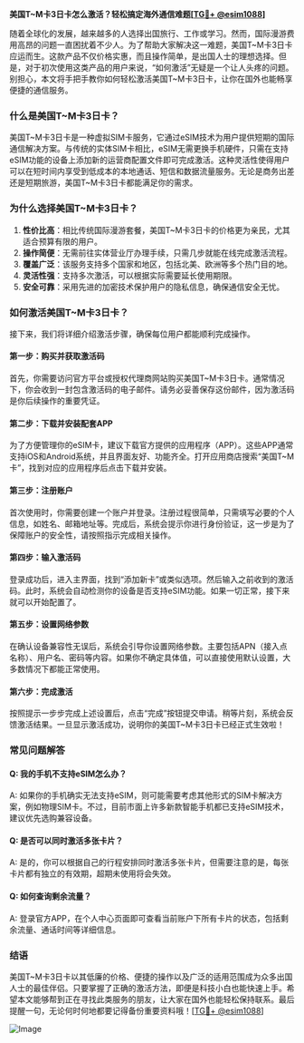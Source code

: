 **美国T~M卡3日卡怎么激活？轻松搞定海外通信难题[[TG💪+ @esim1088](https://t.me/s/esim1088)]**

随着全球化的发展，越来越多的人选择出国旅行、工作或学习。然而，国际漫游费用高昂的问题一直困扰着不少人。为了帮助大家解决这一难题，美国T~M卡3日卡应运而生。这款产品不仅价格实惠，而且操作简单，是出国人士的理想选择。但是，对于初次使用这类产品的用户来说，“如何激活”无疑是一个让人头疼的问题。别担心，本文将手把手教你如何轻松激活美国T~M卡3日卡，让你在国外也能畅享便捷的通信服务。

### **什么是美国T~M卡3日卡？**

美国T~M卡3日卡是一种虚拟SIM卡服务，它通过eSIM技术为用户提供短期的国际通信解决方案。与传统的实体SIM卡相比，eSIM无需更换手机硬件，只需在支持eSIM功能的设备上添加新的运营商配置文件即可完成激活。这种灵活性使得用户可以在短时间内享受到低成本的本地通话、短信和数据流量服务。无论是商务出差还是短期旅游，美国T~M卡3日卡都能满足你的需求。

### **为什么选择美国T~M卡3日卡？**

1. **性价比高**：相比传统国际漫游套餐，美国T~M卡3日卡的价格更为亲民，尤其适合预算有限的用户。
2. **操作简便**：无需前往实体营业厅办理手续，只需几步就能在线完成激活流程。
3. **覆盖广泛**：该服务支持多个国家和地区，包括北美、欧洲等多个热门目的地。
4. **灵活性强**：支持多次激活，可以根据实际需要延长使用期限。
5. **安全可靠**：采用先进的加密技术保护用户的隐私信息，确保通信安全无忧。

### **如何激活美国T~M卡3日卡？**

接下来，我们将详细介绍激活步骤，确保每位用户都能顺利完成操作。

#### **第一步：购买并获取激活码**
首先，你需要访问官方平台或授权代理商网站购买美国T~M卡3日卡。通常情况下，你会收到一封包含激活码的电子邮件。请务必妥善保存这份邮件，因为激活码是你后续操作的重要凭证。

#### **第二步：下载并安装配套APP**
为了方便管理你的eSIM卡，建议下载官方提供的应用程序（APP）。这些APP通常支持iOS和Android系统，并且界面友好、功能齐全。打开应用商店搜索“美国T~M卡”，找到对应的应用程序后点击下载并安装。

#### **第三步：注册账户**
首次使用时，你需要创建一个账户并登录。注册过程很简单，只需填写必要的个人信息，如姓名、邮箱地址等。完成后，系统会提示你进行身份验证，这一步是为了保障账户的安全性，请按照指示完成相关操作。

#### **第四步：输入激活码**
登录成功后，进入主界面，找到“添加新卡”或类似选项。然后输入之前收到的激活码。此时，系统会自动检测你的设备是否支持eSIM功能。如果一切正常，接下来就可以开始配置了。

#### **第五步：设置网络参数**
在确认设备兼容性无误后，系统会引导你设置网络参数。主要包括APN（接入点名称）、用户名、密码等内容。如果你不确定具体值，可以直接使用默认设置，大多数情况下都能正常使用。

#### **第六步：完成激活**
按照提示一步步完成上述设置后，点击“完成”按钮提交申请。稍等片刻，系统会反馈激活结果。一旦显示激活成功，说明你的美国T~M卡3日卡已经正式生效啦！

### **常见问题解答**

#### Q: 我的手机不支持eSIM怎么办？
A: 如果你的手机确实无法支持eSIM，则可能需要考虑其他形式的SIM卡解决方案，例如物理SIM卡。不过，目前市面上许多新款智能手机都已支持eSIM技术，建议优先选购兼容设备。

#### Q: 是否可以同时激活多张卡片？
A: 是的，你可以根据自己的行程安排同时激活多张卡片，但需要注意的是，每张卡片都有独立的有效期，超期未使用将会失效。

#### Q: 如何查询剩余流量？
A: 登录官方APP，在个人中心页面即可查看当前账户下所有卡片的状态，包括剩余流量、通话时间等详细信息。

### **结语**

美国T~M卡3日卡以其低廉的价格、便捷的操作以及广泛的适用范围成为众多出国人士的最佳伴侣。只要掌握了正确的激活方法，即便是科技小白也能快速上手。希望本文能够帮到正在寻找此类服务的朋友，让大家在国外也能轻松保持联系。最后提醒一句，无论何时何地都要记得备份重要资料哦！[[TG💪+ @esim1088](https://t.me/s/esim1088)] 

![Image](https://i.postimg.cc/4NQfJmqS/Snipaste-2025-05-13-00-14-12.png)